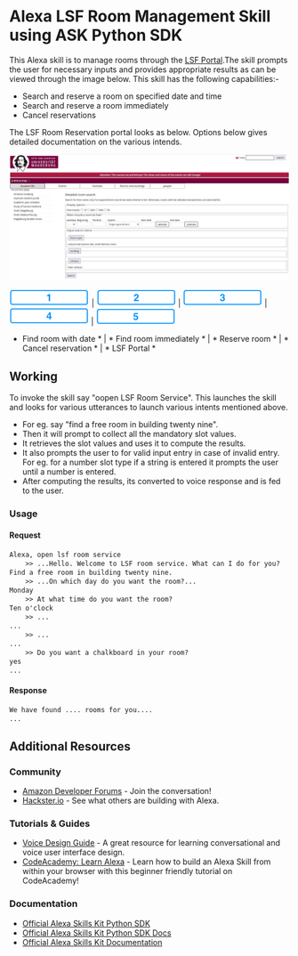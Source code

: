 # Alexa LSF Room Management Skill using ASK Python SDK

This Alexa skill is to manage rooms through the [LSF Portal](https://lsf.ovgu.de/qislsf/rds?state=extendedRoomSearch&type=1&next=extendedRoomSearch.vm&nextdir=ressourcenManager&searchCategory=detailedRoomSearch&asi=).The skill prompts the user for necessary inputs and provides appropriate results as can be viewed through the image below. This skill has the following capabilities:-
* Search and reserve a room on specified date and time
* Search and reserve a room immediately
* Cancel reservations

The LSF Room Reservation portal looks as below. Options below gives detailed documentation on the various intends.

<img src="https://github.com/athulrajvsovgu/LSFRoomSkillAlexa/blob/dev/img/LSF%20Reservation%20Portal.jpg" />

[![Find room with date](./img/1-off._TTH_.png)](./instructions/1-voice-user-interface.md) | [![Find room immediately](./img/2-off._TTH_.png)](./instructions/2-lambda-function.md) | [![Reserve room](./img/3-off._TTH_.png)](./instructions/3-connect-vui-to-code.md) | [![Cancel reservation](./img/4-off._TTH_.png)](./instructions/4-testing.md) | [![LSF Portal](./img/5-off._TTH_.png)](./instructions/5-customization.md)
* Find room with date * | * Find room immediately * | * Reserve room * | * Cancel reservation * | * LSF Portal *

## Working

To invoke the skill say "oopen LSF Room Service". This launches the skill and looks for various utterances to launch various intents mentioned above.
* For eg. say "find a free room in building twenty nine". 
* Then it will prompt to collect all the mandatory slot values.
* It retrieves the slot values and uses it to compute the results.
* It also prompts the user to for valid input entry in case of invalid entry. For eg. for a number slot type if a string is entered it prompts the user until a number is entered.
* After computing the results, its converted to voice response and is fed to the user.

### Usage

#### Request

```text
Alexa, open lsf room service
	>> ...Hello. Welcome to LSF room service. What can I do for you?
Find a free room in building twenty nine.
	>> ...On which day do you want the room?...
Monday
	>> At what time do you want the room?
Ten o'clock    
	>> ...
...
	>> ...
...
	>> Do you want a chalkboard in your room?
yes    
...
```

#### Response

```text
We have found .... rooms for you....
...
```

## Additional Resources

### Community

* [Amazon Developer Forums](https://forums.developer.amazon.com/spaces/165/index.html) - Join the conversation!
* [Hackster.io](https://www.hackster.io/amazon-alexa) - See what others are building with Alexa.

### Tutorials & Guides

* [Voice Design Guide](https://developer.amazon.com/designing-for-voice/) - A great resource for learning conversational and voice user interface design.
* [CodeAcademy: Learn Alexa](https://www.codecademy.com/learn/learn-alexa) - Learn how to build an Alexa Skill from within your browser with this beginner friendly tutorial on CodeAcademy!

### Documentation

*  [Official Alexa Skills Kit Python SDK](https://pypi.org/project/ask-sdk/)
*  [Official Alexa Skills Kit Python SDK Docs](https://alexa-skills-kit-python-sdk.readthedocs.io/en/latest/)
*  [Official Alexa Skills Kit Documentation](https://developer.amazon.com/docs/ask-overviews/build-skills-with-the-alexa-skills-kit.html)
